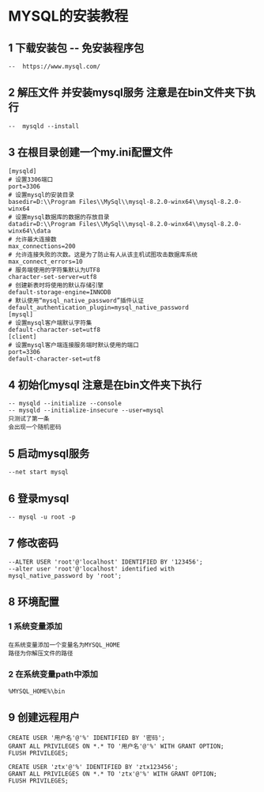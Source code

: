 # MYSQL的安装教程
## 1 下载安装包 -- 免安装程序包
    --  https://www.mysql.com/

## 2 解压文件 并安装mysql服务  注意是在bin文件夹下执行
    --  mysqld --install
## 3 在根目录创建一个my.ini配置文件
    [mysqld]
    # 设置3306端口
    port=3306
    # 设置mysql的安装目录
    basedir=D:\\Program Files\\MySql\\mysql-8.2.0-winx64\\mysql-8.2.0-winx64
    # 设置mysql数据库的数据的存放目录
    datadir=D:\\Program Files\\MySql\\mysql-8.2.0-winx64\\mysql-8.2.0-winx64\\data  
    # 允许最大连接数
    max_connections=200
    # 允许连接失败的次数。这是为了防止有人从该主机试图攻击数据库系统
    max_connect_errors=10
    # 服务端使用的字符集默认为UTF8
    character-set-server=utf8
    # 创建新表时将使用的默认存储引擎
    default-storage-engine=INNODB
    # 默认使用“mysql_native_password”插件认证
    default_authentication_plugin=mysql_native_password
    [mysql]
    # 设置mysql客户端默认字符集
    default-character-set=utf8
    [client]
    # 设置mysql客户端连接服务端时默认使用的端口
    port=3306
    default-character-set=utf8


## 4 初始化mysql  注意是在bin文件夹下执行
    -- mysqld --initialize --console
    -- mysqld --initialize-insecure --user=mysql
    只测试了第一条
    会出现一个随机密码
## 5 启动mysql服务
    --net start mysql
## 6 登录mysql
    -- mysql -u root -p
## 7 修改密码
    --ALTER USER 'root'@'localhost' IDENTIFIED BY '123456';
    --alter user 'root'@'localhost' identified with 
    mysql_native_password by 'root';

## 8 环境配置
### 1 系统变量添加
    在系统变量添加一个变量名为MYSQL_HOME 
    路径为你解压文件的路径
### 2 在系统变量path中添加
    %MYSQL_HOME%\bin
## 9 创建远程用户
    CREATE USER '用户名'@'%' IDENTIFIED BY '密码';
    GRANT ALL PRIVILEGES ON *.* TO '用户名'@'%' WITH GRANT OPTION;
    FLUSH PRIVILEGES;

    CREATE USER 'ztx'@'%' IDENTIFIED BY 'ztx123456';
    GRANT ALL PRIVILEGES ON *.* TO 'ztx'@'%' WITH GRANT OPTION;
    FLUSH PRIVILEGES; 